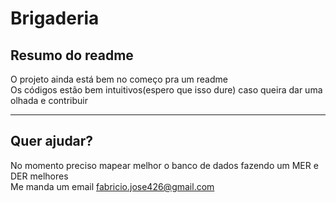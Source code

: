 <h1>Brigaderia</h1>
<h2>Resumo do readme</h2>
O projeto ainda está bem no começo pra um readme <br/>
Os códigos estão bem intuitivos(espero que isso dure) caso queira dar uma olhada e contribuir<hr/> 
<h2>Quer ajudar?</h2>
No momento preciso mapear melhor o banco de dados fazendo um MER e DER melhores <br>
Me manda um email <a href="mailto:fabricio.jose426@gmail.com">fabricio.jose426@gmail.com</a>